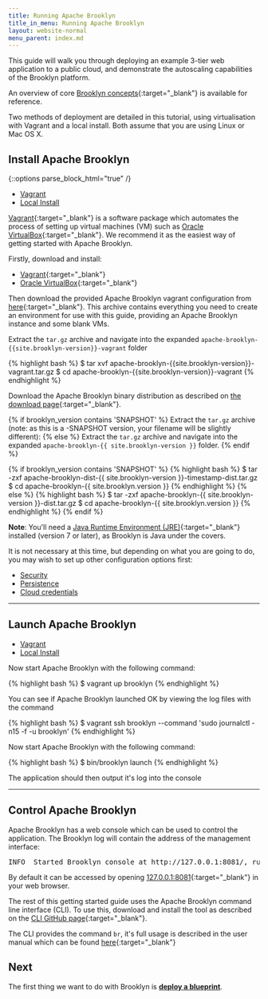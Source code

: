 ```yaml
---
title: Running Apache Brooklyn
title_in_menu: Running Apache Brooklyn
layout: website-normal
menu_parent: index.md
---
```


This guide will walk you through deploying an example 3-tier web application to a public cloud, and demonstrate the autoscaling capabilities of the Brooklyn platform.

An overview of core [Brooklyn concepts](./concept-quickstart.html){:target="_blank"} is available for reference.

Two methods of deployment are detailed in this tutorial, using virtualisation with Vagrant and a local install. Both assume that you are using Linux or Mac OS X.

## Install Apache Brooklyn

{::options parse_block_html="true" /}

<ul class="nav nav-tabs">
    <li class="active impl-1-tab"><a data-target="#impl-1, .impl-1-tab" data-toggle="tab" href="#">Vagrant</a></li>
    <li class="impl-2-tab"><a data-target="#impl-2, .impl-2-tab" data-toggle="tab" href="#">Local Install</a></li>
</ul>

<div class="tab-content">
<div id="impl-1" class="tab-pane fade in active">

[Vagrant](https://www.vagrantup.com/){:target="_blank"} is a software package which automates the process of setting up virtual machines (VM) such as [Oracle VirtualBox](https://www.virtualbox.org){:target="_blank"}. We recommend it as
the easiest way of getting started with Apache Brooklyn.

Firstly, download and install:

 * [Vagrant](https://www.vagrantup.com/downloads.html){:target="_blank"}
 * [Oracle VirtualBox](https://www.virtualbox.org/wiki/Downloads){:target="_blank"}
 
Then download the provided Apache Brooklyn vagrant configuration from [here](https://www.apache.org/dyn/closer.lua?action=download&filename=brooklyn/apache-brooklyn-{{site.brooklyn-version}}/apache-brooklyn-{{site.brooklyn-version}}-vagrant.tar.gz){:target="_blank"}. This archive contains everything you need to create an environment for use with this guide, providing an Apache Brooklyn instance and some blank VMs.

Extract the `tar.gz` archive and navigate into the expanded `apache-brooklyn-{{site.brooklyn-version}}-vagrant` folder

{% highlight bash %}
$ tar xvf apache-brooklyn-{{site.brooklyn-version}}-vagrant.tar.gz
$ cd apache-brooklyn-{{site.brooklyn-version}}-vagrant
{% endhighlight %}


</div>
<div id="impl-2" class="tab-pane fade">

Download the Apache Brooklyn binary distribution as described on [the download page]({{site.path.website}}/download/){:target="_blank"}.

{% if brooklyn_version contains 'SNAPSHOT' %}
Extract the `tar.gz` archive (note: as this is a -SNAPSHOT version, your filename will be slightly different):
{% else %}
Extract the `tar.gz` archive and navigate into the expanded `apache-brooklyn-{{ site.brooklyn-version }}` folder.
{% endif %}

{% if brooklyn_version contains 'SNAPSHOT' %}
{% highlight bash %}
$ tar -zxf apache-brooklyn-dist-{{ site.brooklyn-version }}-timestamp-dist.tar.gz
$ cd apache-brooklyn-{{ site.brooklyn.version }}
{% endhighlight %}
{% else %}
{% highlight bash %}
$ tar -zxf apache-brooklyn-{{ site.brooklyn-version }}-dist.tar.gz
$ cd apache-brooklyn-{{ site.brooklyn.version }}
{% endhighlight %}
{% endif %}

**Note**: You'll need a [Java Runtime Environment (JRE)](https://www.java.com){:target="_blank"} installed (version 7 or later), as Brooklyn is Java under the covers.

It is not necessary at this time, but depending on what you are going to do, 
you may wish to set up other configuration options first:
 
* [Security](../ops/brooklyn_properties.html)
* [Persistence](../ops/persistence/)
* [Cloud credentials](../ops/locations/)

</div>
</div>

---

## Launch Apache Brooklyn

<ul class="nav nav-tabs">
    <li class="active impl-1-tab"><a data-target="#impl-1, .impl-1-tab" data-toggle="tab" href="#">Vagrant</a></li>
    <li class="impl-2-tab"><a data-target="#impl-2, .impl-2-tab" data-toggle="tab" href="#">Local Install</a></li>
</ul>

<div class="tab-content">
<div id="impl-1" class="tab-pane fade in active">

Now start Apache Brooklyn with the following command:

{% highlight bash %}
$ vagrant up brooklyn
{% endhighlight %}

You can see if Apache Brooklyn launched OK by viewing the log files with the command

{% highlight bash %}
$ vagrant ssh brooklyn --command 'sudo journalctl -n15 -f -u brooklyn'
{% endhighlight %}

</div>
<div id="impl-2" class="tab-pane fade">

Now start Apache Brooklyn with the following command:

{% highlight bash %}
$ bin/brooklyn launch
{% endhighlight %}

The application should then output it's log into the console

</div>
</div>

---

## Control Apache Brooklyn

Apache Brooklyn has a web console which can be used to control the application. The Brooklyn log will contain the address of the management interface:

<pre>
INFO  Started Brooklyn console at http://127.0.0.1:8081/, running classpath://brooklyn.war
</pre>

By default it can be accessed by opening [127.0.0.1:8081](http://127.0.0.1:8081){:target="_blank"} in your web browser. 

The rest of this getting started guide uses the Apache Brooklyn command line interface (CLI). To use this, download and install the tool as described on the [CLI GitHub page](https://github.com/brooklyncentral/brooklyn-cli){:target="_blank"}.

The CLI provides the command `br`, it's full usage is described in the user manual which can be found [here](../ops/cli/){:target="_blank"}

## Next

The first thing we want to do with Brooklyn is **[deploy a blueprint](blueprints.html)**.
